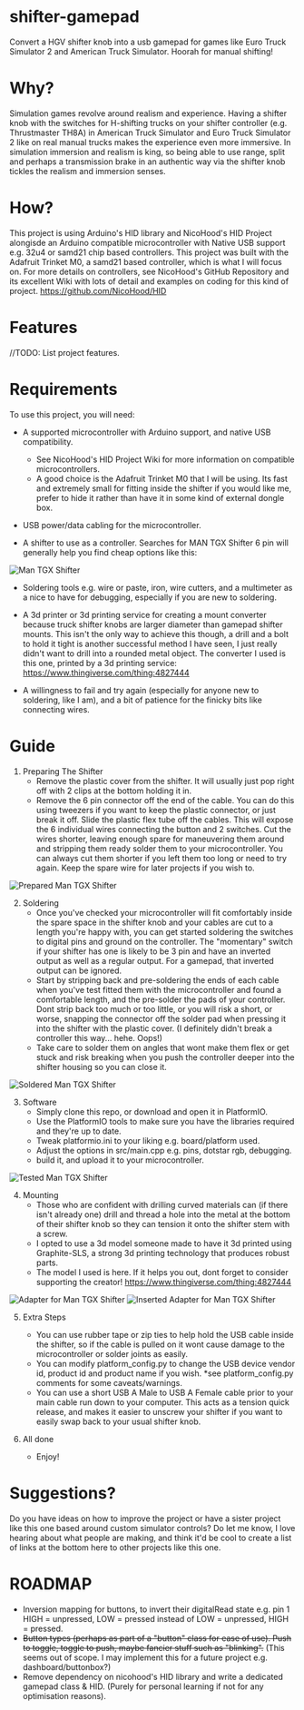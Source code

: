 # shifter-gamepad
 Convert a HGV shifter knob into a usb gamepad for games like Euro Truck Simulator 2 and American Truck Simulator. Hoorah for manual shifting!


# Why?
 Simulation games revolve around realism and experience. Having a shifter knob with the switches for H-shifting trucks on your shifter controller (e.g. Thrustmaster TH8A) in American Truck Simulator and Euro Truck Simulator 2 like on real manual trucks makes the experience even more immersive. In simulation immersion and realism is king, so being able to use range, split and perhaps a transmission brake in an authentic way via the shifter knob tickles the realism and immersion senses.


# How?
 This project is using Arduino's HID library and NicoHood's HID Project alongisde an Arduino compatible microcontroller with Native USB support e.g. 32u4 or samd21 chip based controllers. This project was built with the Adafruit Trinket M0, a samd21 based controller, which is what I will focus on. For more details on controllers, see NicoHood's GitHub Repository and its excellent Wiki with lots of detail and examples on coding for this kind of project. https://github.com/NicoHood/HID


# Features
//TODO: List project features.


# Requirements
To use this project, you will need:

- A supported microcontroller with Arduino support, and native USB compatibility. 
	- See NicoHood's HID Project Wiki for more information on compatible microcontrollers. 
	- A good choice is the Adafruit Trinket M0 that I will be using. Its fast and extremely small for fitting inside the shifter if you would like me, prefer to hide it rather than have it in some kind of external dongle box.

- USB power/data cabling for the microcontroller.

- A shifter to use as a controller. Searches for MAN TGX Shifter 6 pin will generally help you find cheap options like this: 

![Man TGX Shifter](/guide/example_shifter_man_tgx.jpg)

- Soldering tools e.g. wire or paste, iron, wire cutters, and a multimeter as a nice to have for debugging, especially if you are new to soldering.

- A 3d printer or 3d printing service for creating a mount converter because truck shifter knobs are larger diameter than gamepad shifter mounts. This isn't the only way to achieve this though, a drill and a bolt to hold it tight is another successful method I have seen, I just really didn't want to drill into a rounded metal object. The converter I used is this one, printed by a 3d printing service: https://www.thingiverse.com/thing:4827444

- A willingness to fail and try again (especially for anyone new to soldering, like I am), and a bit of patience for the finicky bits like connecting wires.


# Guide
1. Preparing The Shifter
	- Remove the plastic cover from the shifter. It will usually just pop right off with 2 clips at the bottom holding it in.
   	- Remove the 6 pin connector off the end of the cable. You can do this using tweezers if you want to keep the plastic connector, or just break it off. Slide the plastic flex tube off the cables. This will expose the 6 individual wires connecting the button and 2 switches. Cut the wires shorter, leaving enough spare for maneuvering them around and stripping them ready solder them to your microcontroller. You can always cut them shorter if you left them too long or need to try again. Keep the spare wire for later projects if you wish to.

![Prepared Man TGX Shifter](/guide/prepared_shifter_man_tgx.jpg)

2. Soldering
	- Once you've checked your microcontroller will fit comfortably inside the spare space in the shifter knob and your cables are cut to a length you're happy with, you can get started soldering the switches to digital pins and ground on the controller.  The "momentary" switch if your shifter has one is likely to be 3 pin and have an inverted output as well as a regular output. For a gamepad, that inverted output can be ignored.
	- Start by stripping back and pre-soldering the ends of each cable when you've test fitted them with the microcontroller and found a comfortable length, and the pre-solder the pads of your controller. Dont strip back too much or too little, or you will risk a short, or worse, snapping the connector off the solder pad when pressing it into the shifter with the plastic cover. (I definitely didn't break a controller this way... hehe. Oops!)
   	- Take care to solder them on angles that wont make them flex or get stuck and risk breaking when you push the controller deeper into the shifter housing so you can close it.

![Soldered Man TGX Shifter](/guide/soldered_shifter_man_tgx.jpg)

3. Software
	- Simply clone this repo, or download and open it in PlatformIO. 
	- Use the PlatformIO tools to make sure you have the libraries required and they're up to date.
	- Tweak platformio.ini to your liking e.g. board/platform used.
	- Adjust the options in src/main.cpp e.g. pins, dotstar rgb, debugging.
	- build it, and upload it to your microcontroller.

![Tested Man TGX Shifter](/guide/tested_shifter_man_tgx.gif)

4. Mounting
   - Those who are confident with drilling curved materials can (if there isn't already one) drill and thread a hole into the metal at the bottom of their shifter knob so they can tension it onto the shifter stem with a screw.
   - I opted to use a 3d model someone made to have it 3d printed using Graphite-SLS, a strong 3d printing technology that produces robust parts. 
   - The model I used is here. If it helps you out, dont forget to consider supporting the creator! https://www.thingiverse.com/thing:4827444

![Adapter for Man TGX Shifter](/guide/adapter_shifter_man_tgx.jpg)
![Inserted Adapter for Man TGX Shifter](/guide/adapter_shifter_man_tgx_inserted.jpg)

5. Extra Steps
	- You can use rubber tape or zip ties to help hold the USB cable inside the shifter, so if the cable is pulled on it wont cause damage to the microcontroller or solder joints as easily.
	- You can modify platform_config.py to change the USB device vendor id, product id and product name if you wish. *see platform_config.py comments for some caveats/warnings.
	- You can use a short USB A Male to USB A Female cable prior to your main cable run down to your computer. This acts as a tension quick release, and makes it easier to unscrew your shifter if you want to easily swap back to your usual shifter knob.

6. All done
   - Enjoy!


# Suggestions?
 Do you have ideas on how to improve the project or have a sister project like this one based around custom simulator controls? Do let me know, I love hearing about what people are making, and think it'd be cool to create a list of links at the bottom here to other projects like this one.


# ROADMAP
- Inversion mapping for buttons, to invert their digitalRead state e.g. pin 1 HIGH = unpressed, LOW = pressed instead of LOW = unpressed, HIGH = pressed.
- ~~Button types (perhaps as part of a "button" class for ease of use). Push to toggle, toggle to push, maybe fancier stuff such as "blinking".~~ (This seems out of scope. I may implement this for a future project e.g. dashboard/buttonbox?)
- Remove dependency on nicohood's HID library and write a dedicated gamepad class & HID. (Purely for personal learning if not for any optimisation reasons).